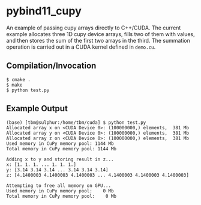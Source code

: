 # pybind11_cupy

An example of passing cupy arrays directly to C++/CUDA. The current example allocates three 1D cupy device arrays, fills two of them with values, and then stores the sum of the first two arrays in the third. The summation operation is carried out in a CUDA kernel defined in `demo.cu`.

## Compilation/Invocation 
```
$ cmake .
$ make
$ python test.py
```


## Example Output
```
(base) [tbm@sulphur:/home/tbm/cuda] $ python test.py
Allocated array x on <CUDA Device 0>: (100000000,) elements,  381 Mb
Allocated array y on <CUDA Device 0>: (100000000,) elements,  381 Mb
Allocated array z on <CUDA Device 0>: (100000000,) elements,  381 Mb
Used memory in CuPy memory pool: 1144 Mb
Total memory in CuPy memory pool: 1144 Mb

Adding x to y and storing result in z...
x: [1. 1. 1. ... 1. 1. 1.]
y: [3.14 3.14 3.14 ... 3.14 3.14 3.14]
z: [4.1400003 4.1400003 4.1400003 ... 4.1400003 4.1400003 4.1400003]

Attempting to free all memory on GPU...
Used memory in CuPy memory pool:    0 Mb
Total memory in CuPy memory pool:    0 Mb
```
